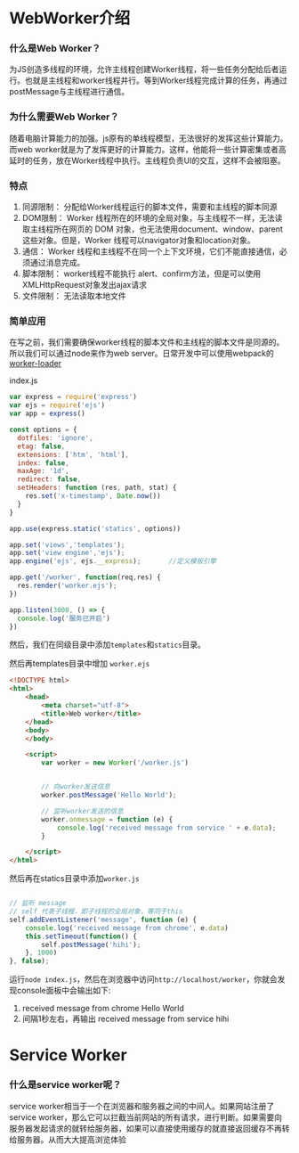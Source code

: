 # WebWorker介绍

### 什么是Web Worker？

为JS创造多线程的环境，允许主线程创建Worker线程，将一些任务分配给后者运行。也就是主线程和worker线程并行。等到Worker线程完成计算的任务，再通过postMessage与主线程进行通信。

### 为什么需要Web Worker？
随着电脑计算能力的加强。js原有的单线程模型，无法很好的发挥这些计算能力。而web worker就是为了发挥更好的计算能力。这样，他能将一些计算密集或者高延时的任务，放在Worker线程中执行。主线程负责UI的交互，这样不会被阻塞。


### 特点
1. 同源限制： 分配给Worker线程运行的脚本文件，需要和主线程的脚本同源
2. DOM限制： Worker 线程所在的环境的全局对象，与主线程不一样，无法读取主线程所在网页的 DOM 对象，也无法使用document、window、parent这些对象。但是，Worker 线程可以navigator对象和location对象。
3. 通信： Worker 线程和主线程不在同一个上下文环境，它们不能直接通信，必须通过消息完成。
4. 脚本限制： worker线程不能执行 alert、confirm方法，但是可以使用XMLHttpRequest对象发出ajax请求
5. 文件限制： 无法读取本地文件

### 简单应用
在写之前，我们需要确保worker线程的脚本文件和主线程的脚本文件是同源的。所以我们可以通过node来作为web server。日常开发中可以使用webpack的[worker-loader](https://www.webpackjs.com/loaders/worker-loader/)

index.js
```js
var express = require('express')
var ejs = require('ejs')
var app = express()

const options = {
  dotfiles: 'ignore',
  etag: false,
  extensions: ['htm', 'html'],
  index: false,
  maxAge: '1d',
  redirect: false,
  setHeaders: function (res, path, stat) {
    res.set('x-timestamp', Date.now())
  }
}

app.use(express.static('statics', options))

app.set('views','templates');
app.set('view engine','ejs');
app.engine('ejs', ejs.__express);       //定义模板引擎

app.get('/worker', function(req,res) {
  res.render('worker.ejs');
})

app.listen(3000, () => {
  console.log('服务已开启')
})
```

然后，我们在同级目录中添加`templates`和`statics`目录。

然后再templates目录中增加 `worker.ejs`
```html
<!DOCTYPE html>
<html>
    <head>
        <meta charset="utf-8">
        <title>Web worker</title>
    </head>
    <body>
    </body>

    <script>
        var worker = new Worker('/worker.js')


        // 向worker发送信息
        worker.postMessage('Hello World');

        // 监听worker发送的信息
        worker.onmessage = function (e) {
            console.log('received message from service ' + e.data);
        }

    </script>
</html>
```

然后再在statics目录中添加`worker.js`
```js

// 监听 message
// self 代表子线程，即子线程的全局对象，等同于this
self.addEventListener('message', function (e) {
    console.log('received message from chrome', e.data)
    this.setTimeout(function() {
        self.postMessage('hihi');
    }, 1000)
}, false);
```
运行`node index.js`，然后在浏览器中访问`http://localhost/worker`，你就会发现console面板中会输出如下:

1. received message from chrome Hello World
2. 间隔1秒左右，再输出 received message from service hihi



# Service Worker
### 什么是service worker呢？

service worker相当于一个在浏览器和服务器之间的中间人。如果网站注册了service worker，那么它可以拦截当前网站的所有请求，进行判断。如果需要向服务器发起请求的就转给服务器，如果可以直接使用缓存的就直接返回缓存不再转给服务器。从而大大提高浏览体验
